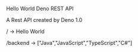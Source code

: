 Hello World Deno REST API

A Rest API created by Deno 1.0

/ -> Hello World

/backend -> ["Java","JavaScript","TypeScript","C#"]